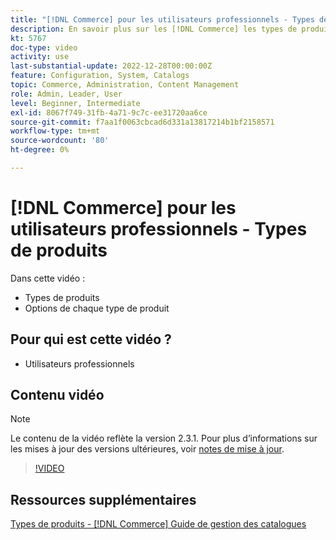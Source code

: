 ```yaml
---
title: "[!DNL Commerce] pour les utilisateurs professionnels - Types de produits"
description: En savoir plus sur les [!DNL Commerce] les types de produits et les options pour chacun d’eux.
kt: 5767
doc-type: video
activity: use
last-substantial-update: 2022-12-28T00:00:00Z
feature: Configuration, System, Catalogs
topic: Commerce, Administration, Content Management
role: Admin, Leader, User
level: Beginner, Intermediate
exl-id: 8067f749-31fb-4a71-9c7c-ee31720aa6ce
source-git-commit: f7aa1f0063cbcad6d331a13817214b1bf2158571
workflow-type: tm+mt
source-wordcount: '80'
ht-degree: 0%

---
```


# [!DNL Commerce] pour les utilisateurs professionnels - Types de produits

Dans cette vidéo :

- Types de produits
- Options de chaque type de produit

## Pour qui est cette vidéo ?

- Utilisateurs professionnels

## Contenu vidéo

>[!NOTE]
>
>Le contenu de la vidéo reflète la version 2.3.1. Pour plus d’informations sur les mises à jour des versions ultérieures, voir [notes de mise à jour](https://experienceleague.adobe.com/docs/commerce-operations/release/notes/overview.html).

>[!VIDEO](https://video.tv.adobe.com/v/35952?quality=12&learn=on)

## Ressources supplémentaires

[Types de produits - [!DNL Commerce] Guide de gestion des catalogues](https://experienceleague.adobe.com/docs/commerce-admin/catalog/products/product-create.html#product-types)
